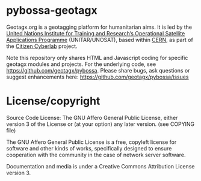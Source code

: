 pybossa-geotagx
===============

Geotagx.org is a geotagging platform for humanitarian aims. It is led by the [United Nations Institute for Training and Research’s Operational Satellite Applications Programme](http://www.unitar.org/unosat/) (UNITAR/UNOSAT), based within [CERN](http://home.web.cern.ch/), as part of the [Citizen Cyberlab](http://citizencyberlab.eu/) project.

Note this repository only shares HTML and Javascript coding for specific geotagx modules and projects. For the underlying code, see https://github.com/geotagx/pybossa. Please share bugs, ask questions or suggest enhancements here: https://github.com/geotagx/pybossa/issues

License/copyright
=================
Source Code License: The GNU Affero General Public License, either version 3 of the License or (at your option) any later version. (see COPYING file)

The GNU Affero General Public License is a free, copyleft license for software and other kinds of works, specifically designed to ensure cooperation with the community in the case of network server software.

Documentation and media is under a Creative Commons Attribution License version 3.
